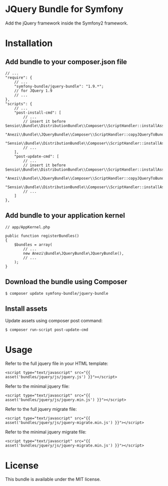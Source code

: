 JQuery Bundle for Symfony
=========================

Add the jQuery framework inside the Symfony2 framework.

Installation
============

Add bundle to your composer.json file
-------------------------------------

    // ...
    "require": {
        // ...
        "symfony-bundle/jquery-bundle": "1.9.*";
        // for JQuery 1.9
        // ...
    },
    "scripts": {
        // ...
        "post-install-cmd": [
            // ...
            // insert it before Sensio\\Bundle\\DistributionBundle\\Composer\\ScriptHandler::installAssets
            "Anezi\\Bundle\\JQueryBundle\\Composer\\ScriptHandler::copyJQueryToBundle",
            "Sensio\\Bundle\\DistributionBundle\\Composer\\ScriptHandler::installAssets",
            // ...
        ],
        "post-update-cmd": [
            // ...
            // insert it before Sensio\\Bundle\\DistributionBundle\\Composer\\ScriptHandler::installAssets
            "Anezi\\Bundle\\JQueryBundle\\Composer\\ScriptHandler::copyJQueryToBundle",
            "Sensio\\Bundle\\DistributionBundle\\Composer\\ScriptHandler::installAssets",
            // ...
        ]
    },

Add bundle to your application kernel
-------------------------------------

    // app/AppKernel.php
    
    public function registerBundles()
    {
        $bundles = array(
            // ...
            new Anezi\Bundle\JQueryBundle\JQueryBundle(),
            // ...
        );
    }

Download the bundle using Composer
---------------------------------

    $ composer update symfony-bundle/jquery-bundle
    
Install assets
--------------

Update assets using composer post command:

    $ composer run-script post-update-cmd

Usage
=====

Refer to the full jquery file in your HTML template:

    <script type="text/javascript" src="{{ asset('bundles/jquery/js/jquery.js') }}"></script>

Refer to the minimal jquery file:

    <script type="text/javascript" src="{{ asset('bundles/jquery/js/jquery.min.js') }}"></script>

Refer to the full jquery migrate file:

    <script type="text/javascript" src="{{ asset('bundles/jquery/js/jquery-migrate.min.js') }}"></script>

Refer to the minimal jquery migrate file:

    <script type="text/javascript" src="{{ asset('bundles/jquery/js/jquery-migrate.min.js') }}"></script>

License
=======

This bundle is available under the MIT license.
